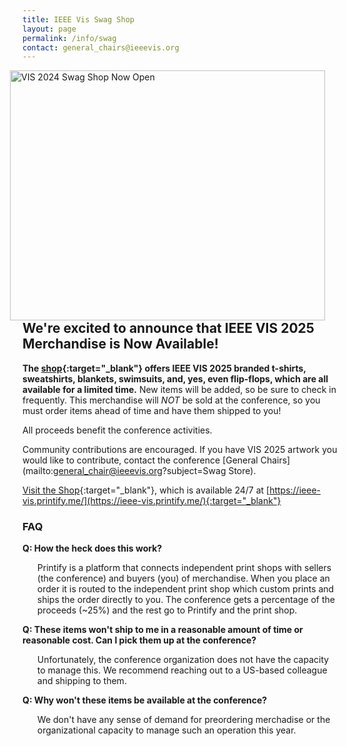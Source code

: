 ```yaml
---
title: IEEE Vis Swag Shop
layout: page
permalink: /info/swag
contact: general_chairs@ieeevis.org
---
```



<a href="https://ieee-vis.printify.me/"><img src="/year/2025/assets/vis2024_swag_shop.jpg"
	alt="VIS 2024 Swag Shop Now Open" 
	style="height:100%; width:auto; max-height:400px; padding-right: 20px; float: right"
	/></a>


## We're excited to announce that IEEE VIS 2025 Merchandise is Now Available!

<b>The [shop](https://ieee-vis.printify.me/){:target="_blank"} offers IEEE VIS 2025 branded t-shirts, sweatshirts, blankets, swimsuits, and, yes, even flip-flops, which are all available for a limited time.</b> New items will be added, so be sure to check in frequently. This merchandise will <i>NOT</i> be sold at the conference, so you must order items ahead of time and have them shipped to you!

All proceeds benefit the conference activities. 

Community contributions are encouraged. If you have VIS 2025 artwork you would like to contribute, contact the conference [General Chairs](mailto:general_chair@ieeevis.org?subject=Swag Store).

[Visit the Shop](https://ieee-vis.printify.me/){:target="_blank"}, which is available 24/7 at [https://ieee-vis.printify.me/](https://ieee-vis.printify.me/){:target="_blank"} 

### FAQ

**Q: How the heck does this work?**

<ul>Printify is a platform that connects independent print shops with sellers (the conference) and buyers (you) of merchandise. When you place an order it is routed to the independent print shop which custom prints and ships the order directly to you. The conference gets a percentage of the proceeds (~25%) and the rest go to Printify and the print shop.</ul>

**Q: These items won't ship to me in a reasonable amount of time or reasonable cost. Can I pick them up at the conference?**

<ul>Unfortunately, the conference organization does not have the capacity to manage this. We recommend reaching out to a US-based colleague and shipping to them.</ul>

**Q: Why won't these items be available at the conference?**

<ul>We don't have any sense of demand for preordering merchadise or the organizational capacity to manage such an operation this year.</ul>


